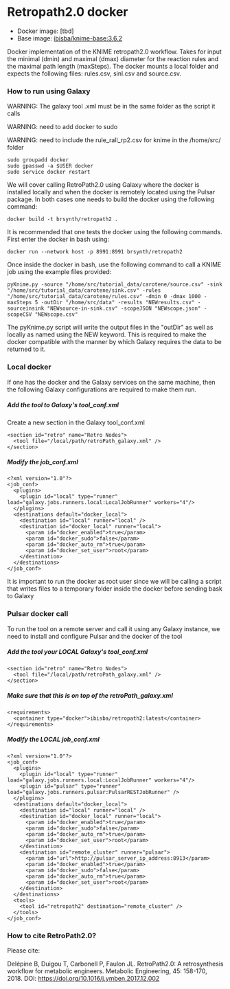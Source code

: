 # Retropath2.0 docker 

* Docker image: [tbd]
* Base image: [ibisba/knime-base:3.6.2](https://hub.docker.com/r/ibisba/knime-base)

Docker implementation of the KNIME retropath2.0 workflow. Takes for input the minimal (dmin) and maximal (dmax) diameter for the reaction rules and the maximal path length (maxSteps). The docker mounts a local folder and expects the following files: rules.csv, sinl.csv and source.csv. 

### How to run using Galaxy

WARNING: The galaxy tool .xml must be in the same folder as the script it calls

WARNING: need to add docker to sudo

WARNING: need to include the rule_rall_rp2.csv for knime in the /home/src/ folder

```
sudo groupadd docker
sudo gpasswd -a $USER docker
sudo service docker restart
```

We will cover calling RetroPath2.0 using Galaxy where the docker is installed locally and when the docker is remotely located using the Pulsar package. In both cases one needs to build the docker using the following command:

```
docker build -t brsynth/retropath2 .
```

It is recommended that one tests the docker using the following commands. First enter the docker in bash using:

```
docker run --network host -p 8991:8991 brsynth/retropath2
```

Once inside the docker in bash, use the following command to call a KNIME job using the example files provided:

```
pyKnime.py -source "/home/src/tutorial_data/carotene/source.csv" -sink "/home/src/tutorial_data/carotene/sink.csv" -rules "/home/src/tutorial_data/carotene/rules.csv" -dmin 0 -dmax 1000 -maxSteps 5 -outDir "/home/src/data" -results "NEWresults.csv" -sourceinsink "NEWsource-in-sink.csv" -scopeJSON "NEWscope.json" -scopeCSV "NEWscope.csv"
```

The pyKnime.py script will write the output files in the "outDir" as well as locally as named using the NEW keyword. This is required to make the docker compatible with the manner by which Galaxy requires the data to be returned to it.

### Local docker

If one has the docker and the Galaxy services on the same machine, then the following Galaxy configurations are required to make them run. 

##### Add the tool to Galaxy's tool_conf.xml

Create a new section in the Galaxy tool_conf.xml

```
<section id="retro" name="Retro Nodes">
  <tool file="/local/path/retroPath_galaxy.xml" />
</section>
```

##### Modify the job_conf.xml

```
<?xml version="1.0"?>
<job_conf>
  <plugins>
    <plugin id="local" type="runner" load="galaxy.jobs.runners.local:LocalJobRunner" workers="4"/>
  </plugins>
  <destinations default="docker_local">
    <destination id="local" runner="local" />
    <destination id="docker_local" runner="local">
      <param id="docker_enabled">true</param>
      <param id="docker_sudo">false</param>
      <param id="docker_auto_rm">true</param>
      <param id="docker_set_user">root</param>
    </destination>
  </destinations>
</job_conf>
```

It is important to run the docker as root user since we will be calling a script that writes files to a temporary folder inside the docker before sending bask to Galaxy

### Pulsar docker call

To run the tool on a remote server and call it using any Galaxy instance, we need to install and configure Pulsar and the docker of the tool

##### Add the tool your LOCAL Galaxy's tool_conf.xml

```
<section id="retro" name="Retro Nodes">
  <tool file="/local/path/retroPath_galaxy.xml" />
</section>
```

##### Make sure that this is on top of the retroPath_galaxy.xml

```
<requirements>
  <container type="docker">ibisba/retropath2:latest</container>
</requirements>
```

##### Modify the LOCAL job_conf.xml

```
<?xml version="1.0"?>
<job_conf>
  <plugins>
    <plugin id="local" type="runner" load="galaxy.jobs.runners.local:LocalJobRunner" workers="4"/>
    <plugin id="pulsar" type="runner" load="galaxy.jobs.runners.pulsar:PulsarRESTJobRunner" />
  </plugins>
  <destinations default="docker_local">
    <destination id="local" runner="local" />
    <destination id="docker_local" runner="local">
      <param id="docker_enabled">true</param>
      <param id="docker_sudo">false</param>
      <param id="docker_auto_rm">true</param>
      <param id="docker_set_user">root</param>
    </destination>
    <destination id="remote_cluster" runner="pulsar">
      <param id="url">http://pulsar_server_ip_address:8913</param>
      <param id="docker_enabled">true</param>
      <param id="docker_sudo">false</param>
      <param id="docker_auto_rm">true</param>
      <param id="docker_set_user">root</param>
    </destination>
  </destinations>
  <tools>
    <tool id="retropath2" destination="remote_cluster" />
  </tools>
</job_conf>
```

### How to cite RetroPath2.0?
Please cite:

Delépine B, Duigou T, Carbonell P, Faulon JL. RetroPath2.0: A retrosynthesis workflow for metabolic engineers. Metabolic Engineering, 45: 158-170, 2018. DOI: https://doi.org/10.1016/j.ymben.2017.12.002

